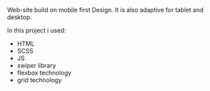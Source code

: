 
Web-site build on mobile first Design. It is also adaptive for tablet and desktop.

In this project i used:
- HTML
- SCSS
- JS
- swiper library
- flexbox technology
- grid technology
